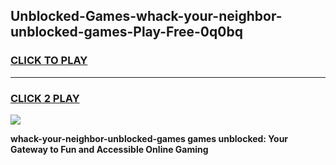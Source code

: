 
## Unblocked-Games-whack-your-neighbor-unblocked-games-Play-Free-0q0bq
<h3>
<a href="https://premium76.site?title=whack-your-neighbor-unblocked-games&ref=19M">CLICK TO PLAY</a></h3>
<hr>

<h3>
<a href="https://premium76.site?title=whack-your-neighbor-unblocked-games&ref=19M">CLICK 2 PLAY</a>
  
</h3>

<a href="https://premium76.site?title=whack-your-neighbor-unblocked-games&ref=19M"><img src="https://clearcache.store/games.png"></a>


**whack-your-neighbor-unblocked-games games unblocked: Your Gateway to Fun and Accessible Online Gaming**
